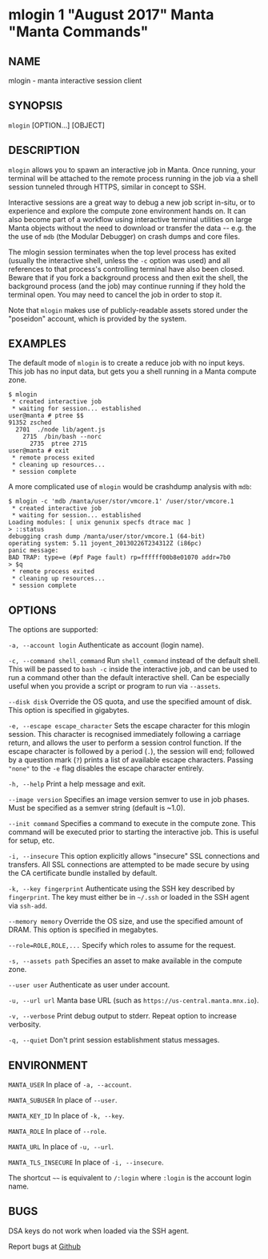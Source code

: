 mlogin 1 "August 2017" Manta "Manta Commands"
===========================================

NAME
----

mlogin - manta interactive session client

SYNOPSIS
--------

`mlogin` [OPTION...] [OBJECT]

DESCRIPTION
-----------

`mlogin` allows you to spawn an interactive job in Manta. Once running, your
terminal will be attached to the remote process running in the job via a shell
session tunneled through HTTPS, similar in concept to SSH.

Interactive sessions are a great way to debug a new job script in-situ, or to
experience and explore the compute zone environment hands on.  It can also
become part of a workflow using interactive terminal utilities on large Manta
objects without the need to download or transfer the data -- e.g. the the use
of `mdb` (the Modular Debugger) on crash dumps and core files.

The mlogin session terminates when the top level process has exited (usually the
interactive shell, unless the `-c` option was used) and all references to that
process's controlling terminal have also been closed.  Beware that if you fork a
background process and then exit the shell, the background process (and the job)
may continue running if they hold the terminal open.  You may need to cancel the
job in order to stop it.

Note that `mlogin` makes use of publicly-readable assets stored under the
"poseidon" account, which is provided by the system.


EXAMPLES
--------

The default mode of `mlogin` is to create a reduce job with no input keys.  This
job has no input data, but gets you a shell running in a Manta compute zone.

    $ mlogin
     * created interactive job
     * waiting for session... established
    user@manta # ptree $$
    91352 zsched
      2701  ./node lib/agent.js
        2715  /bin/bash --norc
          2735  ptree 2715
    user@manta # exit
     * remote process exited
     * cleaning up resources...
     * session complete

A more complicated use of `mlogin` would be crashdump analysis with `mdb`:

    $ mlogin -c 'mdb /manta/user/stor/vmcore.1' /user/stor/vmcore.1
     * created interactive job
     * waiting for session... established
    Loading modules: [ unix genunix specfs dtrace mac ]
    > ::status
    debugging crash dump /manta/user/stor/vmcore.1 (64-bit)
    operating system: 5.11 joyent_20130226T234312Z (i86pc)
    panic message:
    BAD TRAP: type=e (#pf Page fault) rp=ffffff00b8e01070 addr=7b0
    > $q
     * remote process exited
     * cleaning up resources...
     * session complete

OPTIONS
-------

The options are supported:

`-a, --account login`
  Authenticate as account (login name).

`-c, --command shell_command`
  Run `shell_command` instead of the default shell. This will be passed to
  `bash -c` inside the interactive job, and can be used to run a command
  other than the default interactive shell.  Can be especially useful when
  you provide a script or program to run via `--assets`.

`--disk disk`
  Override the OS quota, and use the specified amount of disk.
  This option is specified in gigabytes.

`-e, --escape escape_character`
  Sets the escape character for this mlogin session.  This character is
  recognised immediately following a carriage return, and allows the user
  to perform a session control function.  If the escape character is
  followed by a period (`.`), the session will end; followed by a
  question mark (`?`) prints a list of available escape characters.
  Passing `"none"` to the `-e` flag disables the escape character entirely.

`-h, --help`
  Print a help message and exit.

`--image version`
  Specifies an image version semver to use in job phases.  Must be specified as
  a semver string (default is ~1.0).

`--init command`
  Specifies a command to execute in the compute zone.  This command will be
  executed prior to starting the interactive job.  This is useful for setup,
  etc.

`-i, --insecure`
  This option explicitly allows "insecure" SSL connections and transfers.  All
  SSL connections are attempted to be made secure by using the CA certificate
  bundle installed by default.

`-k, --key fingerprint`
  Authenticate using the SSH key described by `fingerprint`.  The key must
  either be in `~/.ssh` or loaded in the SSH agent via `ssh-add`.

`--memory memory`
  Override the OS size, and use the specified amount of DRAM.
  This option is specified in megabytes.

`--role=ROLE,ROLE,...`
  Specify which roles to assume for the request.

`-s, --assets path`
  Specifies an asset to make available in the compute zone.

`--user user`
  Authenticate as user under account.

`-u, --url url`
  Manta base URL (such as `https://us-central.manta.mnx.io`).

`-v, --verbose`
  Print debug output to stderr.  Repeat option to increase verbosity.

`-q, --quiet`
  Don't print session establishment status messages.

ENVIRONMENT
-----------

`MANTA_USER`
  In place of `-a, --account`.

`MANTA_SUBUSER`
  In place of `--user`.

`MANTA_KEY_ID`
  In place of `-k, --key`.

`MANTA_ROLE`
  In place of `--role`.

`MANTA_URL`
  In place of `-u, --url`.

`MANTA_TLS_INSECURE`
  In place of `-i, --insecure`.

The shortcut `~~` is equivalent to `/:login`
where `:login` is the account login name.

BUGS
----

DSA keys do not work when loaded via the SSH agent.

Report bugs at [Github](https://github.com/TritonDataCenter/node-manta/issues)
